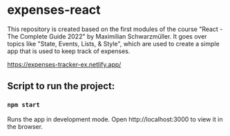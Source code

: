 # expenses-react
This repository is created based on the first modules of the course "React - The Complete Guide 2022" by Maximilian Schwarzmüller. It goes over topics like "State, Events, Lists, & Style", which are used to create a simple app that is used to keep track of expenses.

https://expenses-tracker-ex.netlify.app/

## Script to run the project:

### `npm start`

Runs the app in development mode.
Open http://localhost:3000 to view it in the browser.
